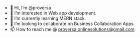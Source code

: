 - 👋 Hi, I’m @proversa
- 👀 I’m interested in Web app development.
- 🌱 I’m currently learning MERN stack.
- 💞️ I’m looking to collaborate on Business Collaboration Apps
- 📫 How to reach me @ proversa.onlinesolutions@gmail.com

<!---
proversa/proversa is a ✨ special ✨ repository because its `README.md` (this file) appears on your GitHub profile.
You can click the Preview link to take a look at your changes.
--->
